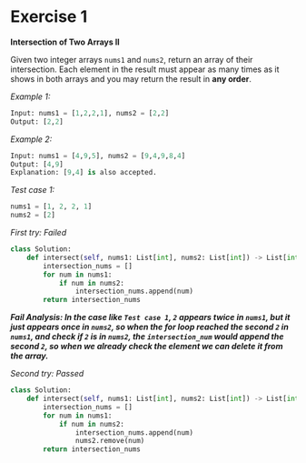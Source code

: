 # Exercise 1

**Intersection of Two Arrays II**

Given two integer arrays `nums1` and `nums2`, return an array of their intersection. Each element in the result must appear as many times as it shows in both arrays and you may return the result in **any order**.

_Example 1:_
```py
Input: nums1 = [1,2,2,1], nums2 = [2,2]
Output: [2,2]
```

_Example 2:_
```py
Input: nums1 = [4,9,5], nums2 = [9,4,9,8,4]
Output: [4,9]
Explanation: [9,4] is also accepted.
```

_Test case 1:_
```py
nums1 = [1, 2, 2, 1]
nums2 = [2]
```

_First try: Failed_
```py
class Solution:
    def intersect(self, nums1: List[int], nums2: List[int]) -> List[int]:
        intersection_nums = []
        for num in nums1:
            if num in nums2:
                intersection_nums.append(num)
        return intersection_nums
```

_**Fail Analysis: In the case like `Test case 1`, `2` appears twice in `nums1`, but it just appears once in `nums2`, so when the for loop reached the second `2` in `nums1`, and check if `2` is in `nums2`, the `intersection_num` would append the second `2`, so when we already check the element we can delete it from the array.**_

_Second try: Passed_
```py
class Solution:
    def intersect(self, nums1: List[int], nums2: List[int]) -> List[int]:
        intersection_nums = []
        for num in nums1:
            if num in nums2:
                intersection_nums.append(num)
                nums2.remove(num)
        return intersection_nums
```

